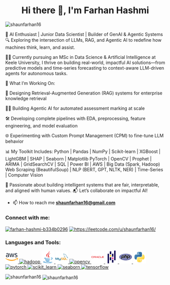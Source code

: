 <h1 align="center">Hi there 👋, I'm Farhan Hashmi</h1>
<p align="left"> <img src="https://komarev.com/ghpvc/?username=shaunfarhan16&label=Profile%20views&color=0e75b6&style=flat" alt="shaunfarhan16" /> </p>

🚀 AI Enthusiast | Junior Data Scientist | Builder of GenAI & Agentic Systems
🔍 Exploring the intersection of LLMs, RAG, and Agentic AI to redefine how machines think, learn, and assist.

👨‍💻 Currently pursuing an MSc in Data Science & Artificial Intelligence at Keele University, I thrive on building real-world, impactful AI solutions—from predictive models and time-series forecasting to context-aware LLM-driven agents for autonomous tasks.

🧠 What I’m Working On:

🔁 Designing Retrieval-Augmented Generation (RAG) systems for enterprise knowledge retrieval

🧑‍🏫 Building Agentic AI for automated assessment marking at scale

🛠️ Developing complete pipelines with EDA, preprocessing, feature engineering, and model evaluation

🌐 Experimenting with Custom Prompt Management (CPM) to fine-tune LLM behavior

📊 My Toolkit Includes:
Python | Pandas | NumPy | Scikit-learn | XGBoost | LightGBM | SHAP | Seaborn | Matplotlib
PyTorch | OpenCV | Prophet | ARIMA | GridSearchCV | SQL | Power BI | AWS | Big Data (Spark, Hadoop)
Web Scraping (BeautifulSoup) | NLP (BERT, GPT, NLTK, NER) | Time-Series | Computer Vision

🔗 Passionate about building intelligent systems that are fair, interpretable, and aligned with human values.
📬 Let’s collaborate on impactful AI!

- 📫 How to reach me **shaunfarhan16@gmail.com**

<h3 align="left">Connect with me:</h3>
<p align="left">
<a href="https://linkedin.com/in/farhan-hashmi-b334b0296" target="blank"><img align="center" src="https://raw.githubusercontent.com/rahuldkjain/github-profile-readme-generator/master/src/images/icons/Social/linked-in-alt.svg" alt="farhan-hashmi-b334b0296" height="30" width="40" /></a>
<a href="https://www.leetcode.com/https://leetcode.com/u/shaunfarhan16/" target="blank"><img align="center" src="https://raw.githubusercontent.com/rahuldkjain/github-profile-readme-generator/master/src/images/icons/Social/leet-code.svg" alt="https://leetcode.com/u/shaunfarhan16/" height="30" width="40" /></a>
</p>

<h3 align="left">Languages and Tools:</h3>
<p align="left"> <a href="https://aws.amazon.com" target="_blank" rel="noreferrer"> <img src="https://raw.githubusercontent.com/devicons/devicon/master/icons/amazonwebservices/amazonwebservices-original-wordmark.svg" alt="aws" width="40" height="40"/> </a> <a href="https://hadoop.apache.org/" target="_blank" rel="noreferrer"> <img src="https://www.vectorlogo.zone/logos/apache_hadoop/apache_hadoop-icon.svg" alt="hadoop" width="40" height="40"/> </a> <a href="https://www.java.com" target="_blank" rel="noreferrer"> <img src="https://raw.githubusercontent.com/devicons/devicon/master/icons/java/java-original.svg" alt="java" width="40" height="40"/> </a> <a href="https://www.mysql.com/" target="_blank" rel="noreferrer"> <img src="https://raw.githubusercontent.com/devicons/devicon/master/icons/mysql/mysql-original-wordmark.svg" alt="mysql" width="40" height="40"/> </a> <a href="https://opencv.org/" target="_blank" rel="noreferrer"> <img src="https://www.vectorlogo.zone/logos/opencv/opencv-icon.svg" alt="opencv" width="40" height="40"/> </a> <a href="https://www.oracle.com/" target="_blank" rel="noreferrer"> <img src="https://raw.githubusercontent.com/devicons/devicon/master/icons/oracle/oracle-original.svg" alt="oracle" width="40" height="40"/> </a> <a href="https://pandas.pydata.org/" target="_blank" rel="noreferrer"> <img src="https://raw.githubusercontent.com/devicons/devicon/2ae2a900d2f041da66e950e4d48052658d850630/icons/pandas/pandas-original.svg" alt="pandas" width="40" height="40"/> </a> <a href="https://www.php.net" target="_blank" rel="noreferrer"> <img src="https://raw.githubusercontent.com/devicons/devicon/master/icons/php/php-original.svg" alt="php" width="40" height="40"/> </a> <a href="https://www.python.org" target="_blank" rel="noreferrer"> <img src="https://raw.githubusercontent.com/devicons/devicon/master/icons/python/python-original.svg" alt="python" width="40" height="40"/> </a> <a href="https://pytorch.org/" target="_blank" rel="noreferrer"> <img src="https://www.vectorlogo.zone/logos/pytorch/pytorch-icon.svg" alt="pytorch" width="40" height="40"/> </a> <a href="https://scikit-learn.org/" target="_blank" rel="noreferrer"> <img src="https://upload.wikimedia.org/wikipedia/commons/0/05/Scikit_learn_logo_small.svg" alt="scikit_learn" width="40" height="40"/> </a> <a href="https://seaborn.pydata.org/" target="_blank" rel="noreferrer"> <img src="https://seaborn.pydata.org/_images/logo-mark-lightbg.svg" alt="seaborn" width="40" height="40"/> </a> <a href="https://www.tensorflow.org" target="_blank" rel="noreferrer"> <img src="https://www.vectorlogo.zone/logos/tensorflow/tensorflow-icon.svg" alt="tensorflow" width="40" height="40"/> </a> </p>

<p><img align="left" src="https://github-readme-stats.vercel.app/api/top-langs?username=shaunfarhan16&show_icons=true&locale=en&layout=compact" alt="shaunfarhan16" /></p>

<p>&nbsp;<img align="center" src="https://github-readme-stats.vercel.app/api?username=shaunfarhan16&show_icons=true&locale=en" alt="shaunfarhan16" /></p>


<!--
**Shaunfarhan16/Shaunfarhan16** is a ✨ _special_ ✨ repository because its `README.md` (this file) appears on your GitHub profile.

Here are some ideas to get you started:

- 🔭 I’m currently working on ...
- 🌱 I’m currently learning ...
- 👯 I’m looking to collaborate on ...
- 🤔 I’m looking for help with ...
- 💬 Ask me about ...
- 📫 How to reach me: ...
- 😄 Pronouns: ...
- ⚡ Fun fact: ...
-->
